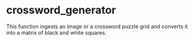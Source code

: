 # crossword_generator
This function ingests an image or a crossword puzzle grid and converts it into a matrix of black and white squares.
